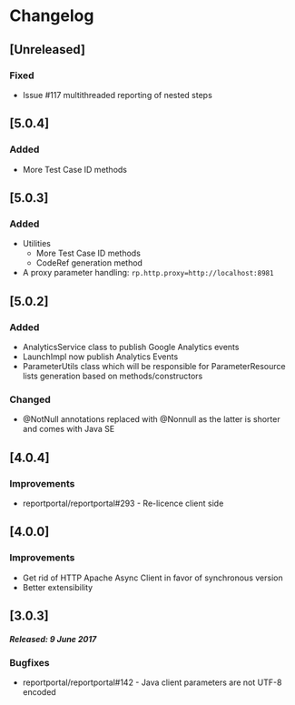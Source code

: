 # Changelog

## [Unreleased]
### Fixed
- Issue #117 multithreaded reporting of nested steps 

## [5.0.4]
### Added
- More Test Case ID methods

## [5.0.3]
### Added
- Utilities
  - More Test Case ID methods
  - CodeRef generation method
- A proxy parameter handling: `rp.http.proxy=http://localhost:8981`

## [5.0.2]
### Added
- AnalyticsService class to publish Google Analytics events
- LaunchImpl now publish Analytics Events
- ParameterUtils class which will be responsible for ParameterResource lists generation based on methods/constructors
### Changed
- @NotNull annotations replaced with @Nonnull as the latter is shorter and comes with Java SE

## [4.0.4]

### Improvements
* reportportal/reportportal#293 - Re-licence client side 

## [4.0.0]

### Improvements

* Get rid of HTTP Apache Async Client in favor of synchronous version 
* Better extensibility


## [3.0.3]
##### Released: 9 June 2017

### Bugfixes

* reportportal/reportportal#142 - Java client parameters are not UTF-8 encoded


